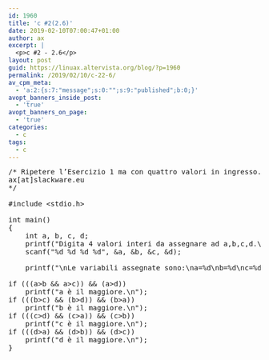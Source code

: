 ```yaml
---
id: 1960
title: 'c #2(2.6)'
date: 2019-02-10T07:00:47+01:00
author: ax
excerpt: |
  <p>c #2 - 2.6</p>
layout: post
guid: https://linuax.altervista.org/blog/?p=1960
permalink: /2019/02/10/c-22-6/
av_cpm_meta:
  - 'a:2:{s:7:"message";s:0:"";s:9:"published";b:0;}'
avopt_banners_inside_post:
  - 'true'
avopt_banners_on_page:
  - 'true'
categories:
  - c
tags:
  - c
---
```

<pre>/* Ripetere l’Esercizio 1 ma con quattro valori in ingresso. 
ax[at]slackware.eu
*/

#include &lt;stdio.h&gt;

int main()
{
	int a, b, c, d;
	printf("Digita 4 valori interi da assegnare ad a,b,c,d.\nEsempio: -20(+Enter)\n");
	scanf("%d %d %d %d", &a, &b, &c, &d);

	printf("\nLe variabili assegnate sono:\na=%d\nb=%d\nc=%d\nd=%d\n\n", a, b, c, d);

if (((a&gt;b && a&gt;c)) && (a&gt;d))
	printf("a è il maggiore.\n");
if (((b&gt;c) && (b&gt;d)) && (b&gt;a))
	printf("b è il maggiore.\n");
if (((c&gt;d) && (c&gt;a)) && (c&gt;b))
	printf("c è il maggiore.\n");
if (((d&gt;a) && (d&gt;b)) && (d&gt;c))
	printf("d è il maggiore.\n");
}</pre>
